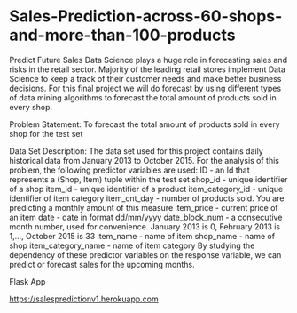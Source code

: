 # Sales-Prediction-across-60-shops-and-more-than-100-products


Predict Future Sales
Data Science plays a huge role in forecasting sales and risks in the retail sector. Majority of the leading retail stores implement Data Science to keep a track of their customer needs and make better business decisions. For this final project we will do forecast by using different types of data mining algorithms to forecast the total amount of products sold in every shop. 

Problem Statement: To forecast the total amount of products sold in every shop for the test set

Data Set Description: The data set used for this project contains daily historical data from January 2013 to October 2015. For the analysis of this problem, the following predictor variables are used:
ID - an Id that represents a (Shop, Item) tuple within the test set
shop_id - unique identifier of a shop
item_id - unique identifier of a product
item_category_id - unique identifier of item category
item_cnt_day - number of products sold. You are predicting a monthly amount of this measure
item_price - current price of an item
date - date in format dd/mm/yyyy
date_block_num - a consecutive month number, used for convenience. January 2013 is 0, February 2013 is 1,..., October 2015 is 33
item_name - name of item
shop_name - name of shop
item_category_name - name of item category
By studying the dependency of these predictor variables on the response variable, we can predict or forecast sales for the upcoming months.



Flask App 


https://salespredictionv1.herokuapp.com
